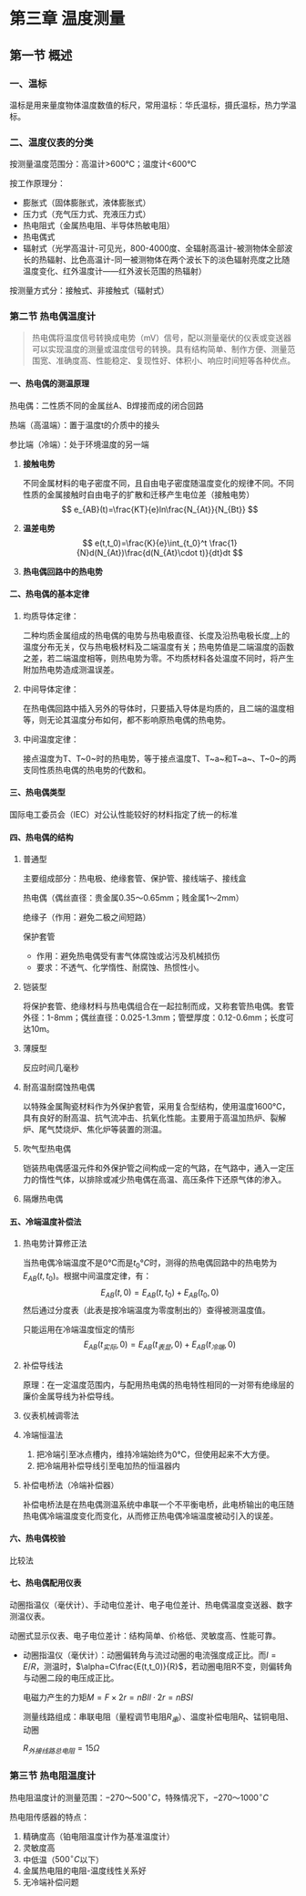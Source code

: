 # 第三章 温度测量

## 第一节 概述

### 一、温标

温标是用来量度物体温度数值的标尺，常用温标：华氏温标，摄氏温标，热力学温标。

### 二、温度仪表的分类

按测量温度范围分：高温计>600℃；温度计<600℃

按工作原理分：

* 膨胀式（固体膨胀式，液体膨胀式）
* 压力式（充气压力式、充液压力式）
* 热电阻式（金属热电阻、半导体热敏电阻）
* 热电偶式
* 辐射式（光学高温计-可见光，800-4000度、全辐射高温计-被测物体全部波长的热辐射、比色高温计-同一被测物体在两个波长下的淡色辐射亮度之比随温度变化、红外温度计——红外波长范围的热辐射）

按测量方式分：接触式、非接触式（辐射式）

### 第二节 热电偶温度计

> 热电偶将温度信号转换成电势（mV）信号，配以测量毫伏的仪表或变送器可以实现温度的测量或温度信号的转换。具有结构简单、制作方便、测量范围宽、准确度高、性能稳定、复现性好、体积小、响应时间短等各种优点。

#### 一、热电偶的测温原理

热电偶：二性质不同的金属丝A、B焊接而成的闭合回路

热端（高温端）：置于温度t的介质中的接头

参比端（冷端）：处于环境温度的另一端

1. **接触电势**

   不同金属材料的电子密度不同，且自由电子密度随温度变化的规律不同。不同性质的金属接触时自由电子的扩散和迁移产生电位差（接触电势）
   $$
   e_{AB}(t)=\frac{KT}{e}ln\frac{N_{At}}{N_{Bt}}
   $$

2. **温差电势**
   $$
   e(t,t_0)=\frac{K}{e}\int_{t_0}^t \frac{1}{N}d(N_{At})\frac{d(N_{At}\cdot t)}{dt}dt
   $$

3. **热电偶回路中的热电势**

#### 二、热电偶的基本定律

1. 均质导体定律：

   二种均质金属组成的热电偶的电势与热电极直径、长度及沿热电极长度_上的温度分布无关，仅与热电极材料及二端温度有关；热电势值是二端温度的函数之差，若二端温度相等，则热电势为零。不均质材料各处温度不同时，将产生附加热电势造成测温误差。

2. 中间导体定律：

   在热电偶回路中插入另外的导体时，只要插入导体是均质的，且二端的温度相等，则无论其温度分布如何，都不影响原热电偶的热电势。

3. 中间温度定律：

   接点温度为T、T~0~时的热电势，等于接点温度T、T~a~和T~a~、T~0~的两支同性质热电偶的热电势的代数和。

#### 三、热电偶类型

国际电工委员会（IEC）对公认性能较好的材料指定了统一的标准

#### 四、热电偶的结构

1. 普通型

   主要组成部分：热电极、绝缘套管、保护管、接线端子、接线盒

   热电偶（偶丝直径：贵金属0.35～0.65mm；贱金属1～2mm）

   绝缘子（作用：避免二极之间短路）

   保护套管

   * 作用：避免热电偶受有害气体腐蚀或沾污及机械损伤
   * 要求：不透气、化学惰性、耐腐蚀、热惯性小。

2. 铠装型

   将保护套管、绝缘材料与热电偶组合在一起拉制而成，又称套管热电偶。套管外径：1-8mm；偶丝直径：0.025-1.3mm；管壁厚度：0.12-0.6mm；长度可达10m。

3. 薄膜型

   反应时间几毫秒

4. 耐高温耐腐蚀热电偶

   以特殊金属陶瓷材料作为外保护套管，采用复合型结构，使用温度1600°C，具有良好的耐高温、抗气流冲击、抗氧化性能。主要用于高温加热炉、裂解炉、尾气焚烧炉、焦化炉等装置的测温。

5. 吹气型热电偶

   铠装热电偶感温元件和外保护管之间构成一定的气路，在气路中，通入一定压力的惰性气体，以排除或减少热电偶在高温、高压条件下还原气体的渗入。

6. 隔爆热电偶

#### 五、冷端温度补偿法

1. 热电势计算修正法

   当热电偶冷端温度不是0°C而是$t_0°C$时，测得的热电偶回路中的热电势为$E_{AB}(t,t_0)$。根据中间温度定律，有：
   $$
   E_{AB}(t,0)=E_{AB}(t,t_0)+E_{AB}(t_0,0)
   $$
   然后通过分度表（此表是按冷端温度为零度制出的）查得被测温度值。

   只能运用在冷端温度恒定的情形
   $$
   E_{AB}(t_{实际},0)=E_{AB}(t_{表显},0)+E_{AB}(t_{冷端},0)
   $$

2. 补偿导线法

   原理：在一定温度范围内，与配用热电偶的热电特性相同的一对带有绝缘层的廉价金属导线为补偿导线。

3. 仪表机械调零法

4. 冷端恒温法

   1. 把冷端引至冰点槽内，维持冷端始终为0°C，但使用起来不大方便。
   2. 把冷端用补偿导线引至电加热的恒温器内

5. 补偿电桥法（冷端补偿器）

   补偿电桥法是在热电偶测温系统中串联一个不平衡电桥，此电桥输出的电压随热电偶冷端温度变化而变化，从而修正热电偶冷端温度被动引入的误差。

#### 六、热电偶校验

比较法

#### 七、热电偶配用仪表

动圈指温仪（毫伏计）、手动电位差计、电子电位差计、热电偶温度变送器、数字测温仪表。

动圈式显示仪表、电子电位差计：结构简单、价格低、灵敏度高、性能可靠。

* 动圈指温仪（毫伏计）：动圈偏转角与流过动圈的电流强度成正比。而$I=E/R$，测温时，$\alpha=C\frac{E(t,t_0)}{R}$，若动圈电阻R不变，则偏转角与动圈二段的电压成正比。

  电磁力产生的力矩$M=F\times 2r=nBIl·2r=nBSI$

  测量线路组成：串联电阻（量程调节电阻$R_串$）、温度补偿电阻$R_t$、锰铜电阻、动圈

  $R_{外接线路总电阻}=15\Omega$

### 第三节 热电阻温度计

热电阻温度计的测量范围：$-270～500^\circ C$，特殊情况下，$-270～1000^\circ C$

热电阻传感器的特点：

1. 精确度高（铂电阻温度计作为基准温度计）
2. 灵敏度高
3. 中低温（$500^\circ C$以下）
4. 金属热电阻的电阻-温度线性关系好
5. 无冷端补偿问题